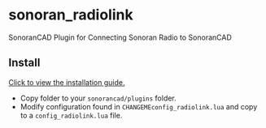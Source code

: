 # sonoran_radiolink
SonoranCAD Plugin for Connecting Sonoran Radio to SonoranCAD

## Install
[Click to view the installation guide.](https://info.sonorancad.com/integration-plugins/integration-plugins/available-plugins)

- Copy folder to your `sonorancad/plugins` folder. 
- Modify configuration found in `CHANGEMEconfig_radiolink.lua` and copy to a `config_radiolink.lua` file.